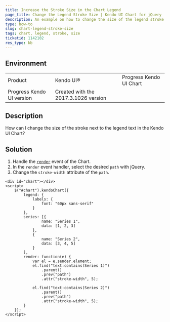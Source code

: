 ```yaml
---
title: Increase the Stroke Size in the Chart Legend
page_title: Change the Legend Stroke Size | Kendo UI Chart for jQuery
description: An example on how to change the size of the legend stroke in the Kendo UI Chart.
type: how-to
slug: chart-legend-stroke-size
tags: chart, legend, stroke, size
ticketid: 1142102
res_type: kb
---
```


## Environment

<table>
 <tr>
  <td>Product</td>
  <td> Kendo UI®</td>
  <td>Progress Kendo UI Chart</td>
 </tr>
 <tr>
  <td>Progress Kendo UI version</td>
  <td>Created with the 2017.3.1026 version</td>
 </tr>
</table>

## Description

How can I change the size of the stroke next to the legend text in the Kendo UI Chart?

## Solution

1. Handle the [`render`](https://docs.telerik.com/kendo-ui/api/javascript/dataviz/ui/chart/events/render) event of the Chart.
1. In the `render` event handler, select the desired `path` with jQuery.
1. Change the `stroke-width` attribute of the `path`.

```dojo
<div id="chart"></div>
<script>
    $("#chart").kendoChart({
        legend: {
            labels: {
                font: "60px sans-serif"
            }
        },
        series: [{
                name: "Series 1",
                data: [1, 2, 3]
            },
            {
                name: "Series 2",
                data: [3, 4, 5]
            }
        ],
        render: function(e) {
            var el = e.sender.element;
            el.find("text:contains(Series 1)")
                .parent()
                .prev("path")
                .attr("stroke-width", 5);

            el.find("text:contains(Series 2)")
                .parent()
                .prev("path")
                .attr("stroke-width", 5);
        }
    });
</script>
```
